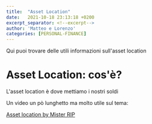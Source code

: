 ```yaml
---
title:  "Asset Location"
date:   2021-10-18 23:13:18 +0200
excerpt_separator: <!--excerpt-->
author: 'Matteo e Lorenzo'
categories: [PERSONAL-FINANCE]
---
```

Qui puoi trovare delle utili informazioni sull'asset location

<!--excerpt-->

# Asset Location: cos'è?

L'asset location è dove mettiamo i nostri soldi


Un video un pò lunghetto ma molto utile sul tema:

[Asset location by Mister RIP](https://www.youtube.com/watch?v=jO6YhYzI2Fs)

